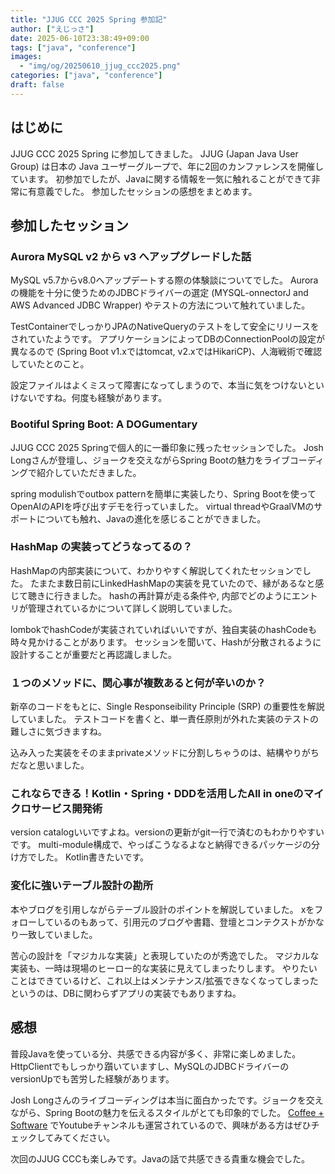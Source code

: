 ```yaml
---
title: "JJUG CCC 2025 Spring 参加記"
author: ["えじっさ"]
date: 2025-06-10T23:38:49+09:00
tags: ["java", "conference"]
images:
  - "img/og/20250610_jjug_ccc2025.png"
categories: ["java", "conference"]
draft: false
---
```


## はじめに

JJUG CCC 2025 Spring に参加してきました。
JJUG (Japan Java User Group) は日本の Java ユーザーグループで、年に2回のカンファレンスを開催しています。
初参加でしたが、Javaに関する情報を一気に触れることができて非常に有意義でした。
参加したセッションの感想をまとめます。

## 参加したセッション

### Aurora MySQL v2 から v3 へアップグレードした話

MySQL v5.7からv8.0へアップデートする際の体験談についてでした。
Auroraの機能を十分に使うためのJDBCドライバーの選定 (MYSQL-onnectorJ and AWS Advanced JDBC Wrapper) やテストの方法について触れていました。

TestContainerでしっかりJPAのNativeQueryのテストをして安全にリリースをされていたようです。
アプリケーションによってDBのConnectionPoolの設定が異なるので (Spring Boot v1.xではtomcat, v2.xではHikariCP)、人海戦術で確認していたとのこと。

設定ファイルはよくミスって障害になってしまうので、本当に気をつけないといけないですね。何度も経験があります。

### Bootiful Spring Boot: A DOGumentary

JJUG CCC 2025 Springで個人的に一番印象に残ったセッションでした。
Josh Longさんが登壇し、ジョークを交えながらSpring Bootの魅力をライブコーディングで紹介していただきました。

spring modulishでoutbox patternを簡単に実装したり、Spring Bootを使ってOpenAIのAPIを呼び出すデモを行っていました。
virtual threadやGraalVMのサポートについても触れ、Javaの進化を感じることができました。

### HashMap の実装ってどうなってるの？

HashMapの内部実装について、わかりやすく解説してくれたセッションでした。
たまたま数日前にLinkedHashMapの実装を見ていたので、縁があるなと感じて聴きに行きました。
hashの再計算が走る条件や, 内部でどのようにエントリが管理されているかについて詳しく説明していました。

lombokでhashCodeが実装されていればいいですが、独自実装のhashCodeも時々見かけることがあります。
セッションを聞いて、Hashが分散されるように設計することが重要だと再認識しました。

### １つのメソッドに、関心事が複数あると何が辛いのか？

新卒のコードをもとに、Single Responseibility Principle (SRP) の重要性を解説していました。
テストコードを書くと、単一責任原則が外れた実装のテストの難しさに気づきますね。

込み入った実装をそのままprivateメソッドに分割しちゃうのは、結構やりがちだなと思いました。

### これならできる！Kotlin・Spring・DDDを活用したAll in oneのマイクロサービス開発術

version catalogいいですよね。versionの更新がgit一行で済むのもわかりやすいです。
multi-module構成で、やっぱこうなるよなと納得できるパッケージの分け方でした。
Kotlin書きたいです。

### 変化に強いテーブル設計の勘所

本やブログを引用しながらテーブル設計のポイントを解説していました。
xをフォローしているのもあって、引用元のブログや書籍、登壇とコンテクストがかなり一致していました。

苦心の設計を「マジカルな実装」と表現していたのが秀逸でした。
マジカルな実装も、一時は現場のヒーロー的な実装に見えてしまったりします。
やりたいことはできているけど、これ以上はメンテナンス/拡張できなくなってしまったというのは、DBに関わらずアプリの実装でもありますね。

## 感想

普段Javaを使っている分、共感できる内容が多く、非常に楽しめました。
HttpClientでもしっかり躓いていますし、MySQLのJDBCドライバーのversionUpでも苦労した経験があります。

Josh Longさんのライブコーディングは本当に面白かったです。ジョークを交えながら、Spring Bootの魅力を伝えるスタイルがとても印象的でした。
[Coffee + Software](https://www.youtube.com/@coffeesoftware) でYoutubeチャンネルも運営されているので、興味がある方はぜひチェックしてみてください。

次回のJJUG CCCも楽しみです。Javaの話で共感できる貴重な機会でした。
